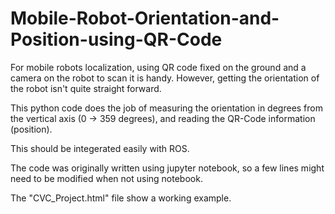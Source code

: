 # Mobile-Robot-Orientation-and-Position-using-QR-Code

For mobile robots localization, using QR code fixed on the ground and a camera on the robot to scan it is handy. However, getting the orientation of the robot isn't quite straight forward.

This python code does the job of measuring the orientation in degrees from the vertical axis (0 -> 359 degrees), and reading the QR-Code information (position).

This should be integerated easily with ROS.

The code was originally written using jupyter notebook, so a few lines might need to be modified when not using notebook.

The "CVC_Project.html" file show a working example.
